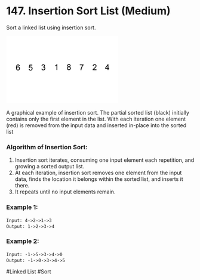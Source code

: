 # 147. Insertion Sort List (Medium)

Sort a linked list using insertion sort.

![gif](./insertion-sort-example-300px.gif)

A graphical example of insertion sort. The partial sorted list (black) initially contains only the first element in the list.
With each iteration one element (red) is removed from the input data and inserted in-place into the sorted list

### Algorithm of Insertion Sort:

1. Insertion sort iterates, consuming one input element each repetition, and growing a sorted output list.
2. At each iteration, insertion sort removes one element from the input data, finds the location it belongs within the sorted list, and inserts it there.
3. It repeats until no input elements remain.

### Example 1:

```
Input: 4->2->1->3
Output: 1->2->3->4
```

### Example 2:

```
Input: -1->5->3->4->0
Output: -1->0->3->4->5
```

#Linked List #Sort
